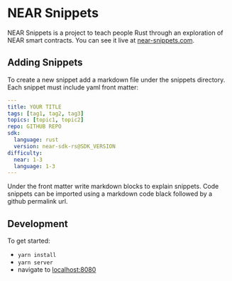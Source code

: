 # NEAR Snippets

NEAR Snippets is a project to teach people Rust through an exploration of NEAR smart contracts. You can see it live at [near-snippets.com](https://near-snippets.com).

## Adding Snippets

To create a new snippet add a markdown file under the snippets directory. Each snippet must include yaml front matter:

```yaml
---
title: YOUR TITLE
tags: [tag1, tag2, tag3]
topics: [topic1, topic2]
repo: GITHUB REPO
sdk:
  language: rust
  version: near-sdk-rs@SDK_VERSION
difficulty:
  near: 1-3
  language: 1-3
---
```

Under the front matter write markdown blocks to explain snippets. Code snippets can be imported using a markdown code black followed by a github permalink url.

## Development

To get started:

* `yarn install`
* `yarn server`
* navigate to [localhost:8080](http://localhost:8080)
